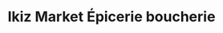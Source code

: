 ---
title: "Ikiz Market Épicerie boucherie"
url: /strasbourg/ikiz-market-epicerie-boucherie/
shop: Lebensmittel
---